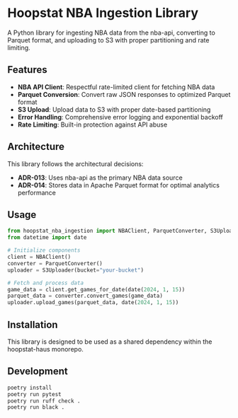 # Hoopstat NBA Ingestion Library

A Python library for ingesting NBA data from the nba-api, converting to Parquet format, and uploading to S3 with proper partitioning and rate limiting.

## Features

- **NBA API Client**: Respectful rate-limited client for fetching NBA data
- **Parquet Conversion**: Convert raw JSON responses to optimized Parquet format
- **S3 Upload**: Upload data to S3 with proper date-based partitioning
- **Error Handling**: Comprehensive error logging and exponential backoff
- **Rate Limiting**: Built-in protection against API abuse

## Architecture

This library follows the architectural decisions:
- **ADR-013**: Uses nba-api as the primary NBA data source
- **ADR-014**: Stores data in Apache Parquet format for optimal analytics performance

## Usage

```python
from hoopstat_nba_ingestion import NBAClient, ParquetConverter, S3Uploader
from datetime import date

# Initialize components
client = NBAClient()
converter = ParquetConverter()
uploader = S3Uploader(bucket="your-bucket")

# Fetch and process data
game_data = client.get_games_for_date(date(2024, 1, 15))
parquet_data = converter.convert_games(game_data)
uploader.upload_games(parquet_data, date(2024, 1, 15))
```

## Installation

This library is designed to be used as a shared dependency within the hoopstat-haus monorepo.

## Development

```bash
poetry install
poetry run pytest
poetry run ruff check .
poetry run black .
```